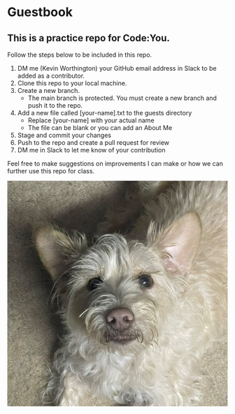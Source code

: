 # **Guestbook**
## This is a practice repo for Code:You.
Follow the steps below to be included in this repo.
1. DM me (Kevin Worthington) your GitHub email address in Slack to be added as a contributor.
2. Clone this repo to your local machine.
3. Create a new branch.
   - The main branch is protected. You must create a new branch and push it to the repo.
4. Add a new file called [your-name].txt to the guests directory
   - Replace [your-name] with your actual name
   - The file can be blank or you can add an About Me
5. Stage and commit your changes
6. Push to the repo and create a pull request for review
7. DM me in Slack to let me know of your contribution

Feel free to make suggestions on improvements I can make or how we can further use this repo for class.

![Eddie is a cutie](/images/Eddie.JPEG "Eddie")
